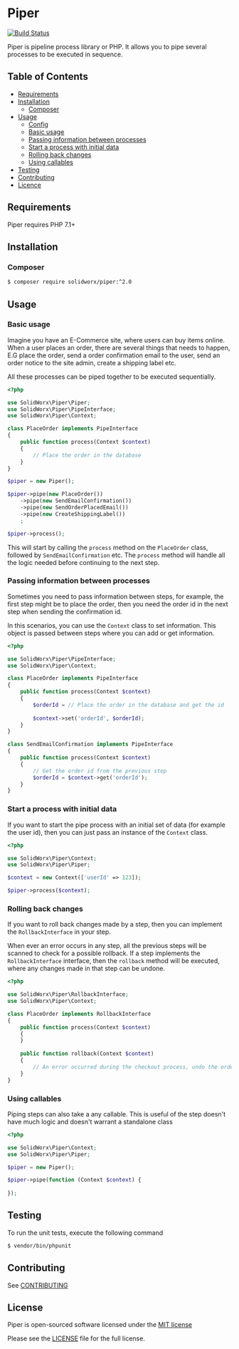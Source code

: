 # Piper

[![Build Status](https://travis-ci.org/SolidWorx/Piper.svg)](https://travis-ci.org/SolidWorx/Piper)

Piper is pipeline process library or PHP. It allows you to pipe several processes to be executed in sequence.
 
 
## Table of Contents
- [Requirements](#requirements)
- [Installation](#installation)
    - [Composer](#composer)
- [Usage](#usage)
    - [Config](#config)
    - [Basic usage](#basec-usage)
    - [Passing information between processes](#passing-information-between-processes)
    - [Start a process with initial data](#start-a-process-with-initial-data)
    - [Rolling back changes](#rolling-back-changes)
    - [Using callables](#using-callables)
- [Testing](#testing)
- [Contributing](#contributing)
- [Licence](#licence)

## Requirements

Piper requires PHP 7.1+

## Installation

### Composer

```bash
$ composer require solidworx/piper:^2.0
```

## Usage

### Basic usage

Imagine you have an E-Commerce site, where users can buy items online.
When a user places an order, there are several things that needs to happen, E.G place the order, send a order confirmation email to the user, send an order notice to the site admin, create a shipping label etc.

All these processes can be piped together to be executed sequentially.

```php
<?php

use SolidWorx\Piper\Piper;
use SolidWorx\Piper\PipeInterface;
use SolidWorx\Piper\Context;

class PlaceOrder implements PipeInterface
{
    public function process(Context $context)
    {
        // Place the order in the database
    }
}

$piper = new Piper();

$piper->pipe(new PlaceOrder())
    ->pipe(new SendEmailConfirmation())
    ->pipe(new SendOrderPlacedEmail())
    ->pipe(new CreateShippingLabel())
    ;

$piper->process();

```

This will start by calling the `process` method on the `PlaceOrder` class, followed by `SendEmailConfirmation` etc.
The `process` method will handle all the logic needed before continuing to the next step.

### Passing information between processes

Sometimes you need to pass information between steps, for example, the first step might be to place the order, then you need the order id in the next step when sending the confirmation id.
 
In this scenarios, you can use the `Context` class to set information. This object is passed between steps where you can add or get information.

```php
<?php

use SolidWorx\Piper\PipeInterface;
use SolidWorx\Piper\Context;

class PlaceOrder implements PipeInterface
{
    public function process(Context $context)
    {
        $orderId = // Place the order in the database and get the id
        
        $context->set('orderId', $orderId);
    }
}

class SendEmailConfirmation implements PipeInterface
{
    public function process(Context $context)
    {
        // Get the order id from the previous step
        $orderId = $context->get('orderId');
    }
}
```

### Start a process with initial data

If you want to start the pipe process with an initial set of data (for example the user id), then you can just pass an instance of the `Context` class.

```php
<?php

use SolidWorx\Piper\Context;
use SolidWorx\Piper\Piper;

$context = new Context(['userId' => 123]);

$piper->process($context);

```

### Rolling back changes

If you want to roll back changes made by a step, then you can implement the `RollbackInterface` in your step.

When ever an error occurs in any step, all the previous steps will be scanned to check for a possible rollback.
If a step implements the `RollbackInterface` interface, then the `rollback` method will be executed, where any changes made in that step can be undone.

```php
<?php

use SolidWorx\Piper\RollbackInterface;
use SolidWorx\Piper\Context;

class PlaceOrder implements RollbackInterface
{
    public function process(Context $context)
    {
    }
    
    public function rollback(Context $context)
    {
        // An error occurred during the checkout process, undo the order here
    }
}

```

### Using callables

Piping steps can also take a any callable. This is useful of the step doesn't have much logic and doesn't warrant a standalone class

```php
<?php

use SolidWorx\Piper\Context;
use SolidWorx\Piper\Piper;

$piper = new Piper();

$piper->pipe(function (Context $context) {
    
});

```

## Testing

To run the unit tests, execute the following command

```bash
$ vendor/bin/phpunit
```

## Contributing

See [CONTRIBUTING](https://github.com/SolidWorx/Piper/blob/master/CONTRIBUTING.md)

## License

Piper is open-sourced software licensed under the [MIT license](http://opensource.org/licenses/MIT)

Please see the [LICENSE](LICENSE) file for the full license.
